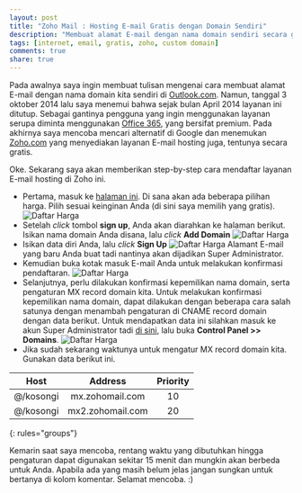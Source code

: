 ```yaml
---
layout: post
title: "Zoho Mail : Hosting E-mail Gratis dengan Domain Sendiri"
description: "Membuat alamat E-mail dengan nama domain sendiri secara gratis menggunakan layanan Zoho mail."
tags: [internet, email, gratis, zoho, custom domain]
comments: true
share: true
---
```


Pada awalnya saya ingin membuat tulisan mengenai cara membuat alamat E-mail dengan nama domain kita sendiri di [Outlook.com](http://domains.live.com). Namun, tanggal 3 oktober 2014 lalu saya menemui bahwa sejak bulan April 2014 layanan ini ditutup. Sebagai gantinya pengguna yang ingin menggunakan layanan serupa diminta menggunakan [Office 365](http://http://en.wikipedia.org/wiki/Office_365), yang bersifat premium. Pada akhirnya saya mencoba mencari alternatif di Google dan menemukan [Zoho.com](https://www.zoho.com/company.html) yang menyediakan layanan E-mail hosting juga, tentunya secara gratis.

Oke. Sekarang saya akan memberikan step-by-step cara mendaftar layanan E-mail hosting di Zoho ini.

* Pertama, masuk ke [halaman ini](https://www.zoho.com/mail/zohomail-pricing.html). Di sana akan ada beberapa pilihan harga. Pilih sesuai keinginan Anda (di sini saya memilih yang gratis).
![Daftar Harga]({{site.url}}/images/post/zohomail-1.png)
* Setelah _click_ tombol __sign up__, Anda akan diarahkan ke halaman berikut. Isikan nama domain Anda disana, lalu _click_ __Add Domain__
 ![Daftar Harga]({{site.url}}/images/post/zohomail-2.png)
* Isikan data diri Anda, lalu _click_ __Sign Up__
 ![Daftar Harga]({{site.url}}/images/post/zohomail-3.png)
 Alamant E-mail yang baru Anda buat tadi nantinya akan dijadikan Super Administrator.
* Kemudian buka kotak masuk E-mail Anda untuk melakukan konfirmasi pendaftaran.
![Daftar Harga]({{site.url}}/images/post/zohomail-4.png)
* Selanjutnya, perlu dilakukan konfirmasi kepemilikan nama domain, serta pengaturan MX record domain kita. Untuk melakukan konfirmasi kepemilikan nama domain, dapat dilakukan dengan beberapa cara salah satunya dengan menambah pengaturan di CNAME record domain dengan data berikut. Untuk mendapatkan data ini silahkan masuk ke akun Super Administrator tadi [di sini](http://zoho.com/mail), lalu buka __Control Panel >> Domains__. 
![Daftar Harga]({{site.url}}/images/post/zohomail-5.png)
* Jika sudah sekarang waktunya untuk mengatur MX record domain kita. Gunakan data berikut ini.

|Host      | Address         |Priority  |
|:--------:|:---------------:|:--------:|
|@/kosongi |mx.zohomail.com  |10        |
|@/kosongi |mx2.zohomail.com |20        |
{: rules="groups"}

Kemarin saat saya mencoba, rentang waktu yang dibutuhkan hingga pengaturan dapat digunakan sekitar 15 menit dan mungkin akan berbeda untuk Anda. 
Apabila ada yang masih belum jelas jangan sungkan untuk bertanya di kolom komentar. Selamat mencoba. :)
